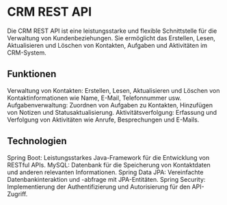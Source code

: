 # CRM REST API
Die CRM REST API ist eine leistungsstarke und flexible Schnittstelle für die Verwaltung von Kundenbeziehungen. Sie ermöglicht das Erstellen, Lesen, Aktualisieren und Löschen von Kontakten, Aufgaben und Aktivitäten im CRM-System.

## Funktionen
Verwaltung von Kontakten: Erstellen, Lesen, Aktualisieren und Löschen von Kontaktinformationen wie Name, E-Mail, Telefonnummer usw.
Aufgabenverwaltung: Zuordnen von Aufgaben zu Kontakten, Hinzufügen von Notizen und Statusaktualisierung.
Aktivitätsverfolgung: Erfassung und Verfolgung von Aktivitäten wie Anrufe, Besprechungen und E-Mails.

## Technologien
Spring Boot: Leistungsstarkes Java-Framework für die Entwicklung von RESTful APIs.
MySQL: Datenbank für die Speicherung von Kontaktdaten und anderen relevanten Informationen.
Spring Data JPA: Vereinfachte Datenbankinteraktion und -abfrage mit JPA-Entitäten.
Spring Security: Implementierung der Authentifizierung und Autorisierung für den API-Zugriff.